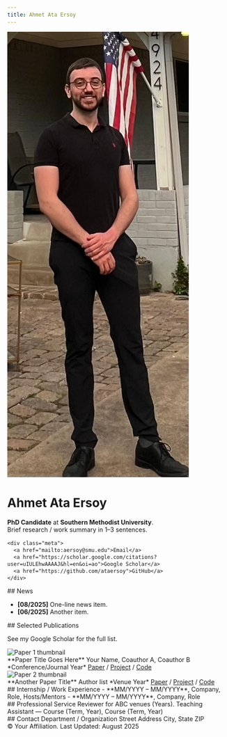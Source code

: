 ```yaml
---
title: Ahmet Ata Ersoy
---
```


<link rel="stylesheet" href="style.css">

<main>

<div class="header">
  <img src="assets/images/ahmet_ata_ersoy.jpg" alt="Ahmet Ata Ersoy">
  <div>
    <h1>Ahmet Ata Ersoy</h1>
    <p><strong>PhD Candidate</strong> at <strong>Southern Methodist University</strong>.<br>
    Brief research / work summary in 1–3 sentences.</p>

    <div class="meta">
      <a href="mailto:aersoy@smu.edu">Email</a>
      <a href="https://scholar.google.com/citations?user=uIULEhwAAAAJ&hl=en&oi=ao">Google Scholar</a>
      <a href="https://github.com/ataersoy">GitHub</a>
    </div>
  </div>
</div>

<div class="section">
  ## News
  <ul class="news">
    <li><strong>[08/2025]</strong> One-line news item.</li>
    <li><strong>[06/2025]</strong> Another item.</li>
  </ul>
</div>

<div class="section">
  ## Selected Publications
  <p class="small">See my Google Scholar for the full list.</p>

  <div class="pub">
    <img src="assets/images/paper1.jpg" alt="Paper 1 thumbnail">
    <div>
      **Paper Title Goes Here**  
      Your Name, Coauthor A, Coauthor B  
      *Conference/Journal Year*  
      <a href="https://arxiv.org/">Paper</a> / <a href="https://projectpage.example.com">Project</a> / <a href="https://github.com/">Code</a>
    </div>
  </div>

  <div class="pub">
    <img src="assets/images/paper2.jpg" alt="Paper 2 thumbnail">
    <div>
      **Another Paper Title**  
      Author list  
      *Venue Year*  
      <a href="#">Paper</a> / <a href="#">Project</a> / <a href="#">Code</a>
    </div>
  </div>
</div>

<div class="section">
  ## Internship / Work Experience
  - **MM/YYYY – MM/YYYY**, Company, Role, Hosts/Mentors
  - **MM/YYYY – MM/YYYY**, Company, Role
</div>

<div class="section">
  ## Professional Service
  Reviewer for ABC venues (Years).  
  Teaching Assistant — Course (Term, Year), Course (Term, Year)
</div>

<div class="section">
  ## Contact
  Department / Organization  
  Street Address  
  City, State ZIP
</div>

<footer>
  © Your Affiliation. Last Updated: August 2025
</footer>

</main>
